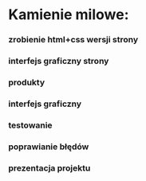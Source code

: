 # Kamienie milowe:
### zrobienie html+css wersji strony
### interfejs graficzny strony
### produkty
### interfejs graficzny
### testowanie
### poprawianie błędów
### prezentacja projektu
